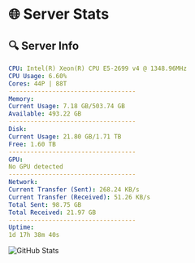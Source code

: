 # 🌐 Server Stats
## 🔍 Server Info
```yaml
CPU: Intel(R) Xeon(R) CPU E5-2699 v4 @ 1348.96MHz
CPU Usage: 6.60%
Cores: 44P | 88T
-----------------------------------
Memory:
Current Usage: 7.18 GB/503.74 GB
Available: 493.22 GB
-----------------------------------
Disk:
Current Usage: 21.80 GB/1.71 TB
Free: 1.60 TB
-----------------------------------
GPU:
No GPU detected
-----------------------------------
Network:
Current Transfer (Sent): 268.24 KB/s
Current Transfer (Received): 51.26 KB/s
Total Sent: 98.75 GB
Total Received: 21.97 GB
-----------------------------------
Uptime:
1d 17h 38m 40s
```
![GitHub Stats](https://img.shields.io/badge/Updated-2025-04-21_10:47:28-blue)